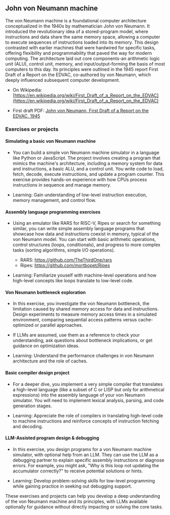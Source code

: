 
## John von Neumann machine

The von Neumann machine is a foundational computer architecture conceptualized in the 1940s
by mathematician John von Neumann. It introduced the revolutionary idea of a stored-program
model, where instructions and data share the same memory space, allowing a computer to execute
sequences of instructions loaded into its memory. This design contrasted with earlier machines 
that were hardwired for specific tasks, offering flexibility and programmability that paved
the way for modern computing. The architecture laid out core components-an arithmetic logic
unit (ALU), control unit, memory, and input/output-forming the basis of most computers to
this day. Its principles were outlined in the 1945 report First Draft of a Report on the EDVAC,
co-authored by von Neumann, which deeply influenced subsequent computer development.

* On Wikipedia: [https://en.wikipedia.org/wiki/First_Draft_of_a_Report_on_the_EDVAC](https://en.wikipedia.org/wiki/First_Draft_of_a_Report_on_the_EDVAC)

* First draft PDF: [John von Neumann, First Draft of a Report on the EDVAC, 1945](neumann.pdf)


### Exercises or projects


#### Simulating a basic von Neumann machine

- You can build a simple von Neumann machine simulator in a language like Python or JavaScript.
  The project involves creating a program that mimics the machine's architecture, including a
  memory system for data and instructions, a basic ALU, and a control unit. You write code to 
  load, fetch, decode, execute instructions, and update a program counter. This exercise provides
  hands-on experience with how CPUs process instructions in sequence and manage memory.

- Learning: Gain understanding of low-level instruction execution, memory management,
  and control flow.

#### Assembly language programming exercises

- Using an emulator like RARS for RISC-V, Ripes or search for something similar, you can write 
  simple assembly language programs that showcase how data and instructions coexist in memory,
  typical of the von Neumann model. You can start with basic arithmetic operations, control
  structures (loops, conditionals), and progress to more complex tasks (sorting algorithms,
  simple I/O operations).

  * RARS: https://github.com/TheThirdOne/rars
  * Ripes: https://github.com/mortbopet/Ripes

- Learning: Familiarize youself with machine-level operations and how high-level concepts
  like loops translate to low-level code.

#### Von Neumann bottleneck exploration

- In this exercise, you investigate the von Neumann bottleneck, the limitation caused by shared
  memory access for data and instructions. Design experiments to measure memory access times in
  a simulated environment, comparing sequential access patterns versus cache-optimized or parallel
  approaches.

- If LLMs are assumed, use them as a reference to check your understanding, ask questions about
  bottleneck implications, or get guidance on optimization ideas.

- Learning: Understand the performance challenges in von Neumann architecture and the role
  of caches.

#### Basic compiler design project

- For a deeper dive, you implement a very simple compiler that translates a high-level language
  (like a subset of C or LISP but only for arithmetical expressions) into the assembly language
  of your von Neumann simulator. You will need to implement lexical analysis, parsing, and code
  generation stages.

- Learning: Appreciate the role of compilers in translating high-level code to machine
  instructions and reinforce concepts of instruction fetching and decoding.

#### LLM-Assisted program design & debugging

- In this exercise, you design programs for a von Neumann machine simulator, with optional help
  from an LLM. They can use the LLM as a debugging partner to explain specific assembly instructions
  or diagnose errors. For example, you might ask, "Why is this loop not updating the accumulator
  correctly?" to receive potential solutions or hints.

- Learning: Develop problem-solving skills for low-level programming while gaining practice
  in seeking out debugging support.

These exercises and projects can help you develop a deep understanding of the von Neumann machine
and its principles, with LLMs available optionally for guidance without directly impacting or solving
the core tasks.
